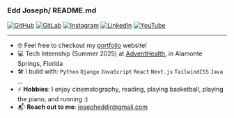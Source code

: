 
 ### Edd Joseph/ README.md

[![GitHub](https://img.shields.io/badge/GitHub-000?style=for-the-badge&logo=github&logoColor=white)](https://github.com/EGJJR)
[![GitLab](https://img.shields.io/badge/GitLab-330F63?style=for-the-badge&logo=gitlab&logoColor=white)](https://gitlab.com/EGJJR)
[![Instagram](https://img.shields.io/badge/Instagram-E4405F?style=for-the-badge&logo=instagram&logoColor=white)](https://instagram.com/eddjosephjr/)
[![LinkedIn](https://img.shields.io/badge/LinkedIn-0077B5?style=for-the-badge&logo=linkedin&logoColor=white)](https://linkedin.com/in/edd-joseph/)
[![YouTube](https://img.shields.io/badge/YouTube-FF0000?style=for-the-badge&logo=youtube&logoColor=white)](https://youtube.com/@eddjosephjr/)

---
- 🤓 Feel free to checkout my [portfolio](https://www.eddjosephjr.com/) website!
- 💻 Tech Internship (Summer 2025) at [AdventHealth](https://www.adventhealth.com/), in Alamonte Springs, Florida
- 🛠️ I build with: `Python` `Django` `JavaScript` `React` `Next.js` `TailwindCSS` `Java` ...
- ⚡ **Hobbies**: I enjoy cinematography, reading, playing basketball, playing the piano, and running :)
- 📬 **Reach out to me**: [josepheddjr@gmail.com](mailto:josepheddjr@gmail.com)


<!---
EGJJR/EGJJR is a ✨ special ✨ repository because its `README.md` (this file) appears on your GitHub profile.
You can click the Preview link to take a look at your changes.
--->
